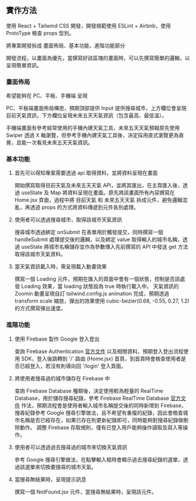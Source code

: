 ## 實作方法

使用 React + Tailwind CSS 開發，開發規範使用 ESLint + Airbnb，使用 ProtoType 檢查 props 型別。

將專案開發拆成 畫面佈局、基本功能、進階功能部分

開發流程，以畫面為優先，當撰寫好該區塊的畫面時，可以先撰寫簡單的邏輯，以呈現簡單資訊。

### 畫面佈局

希望能夠在 PC、平板、手機端 呈現

PC、平板端畫面佈局構思，預期頂部提供 Input 提供搜尋城市，上方欄位會呈現目前天氣資訊，下方欄位呈現未來五天天氣資訊（包含最高、最低溫）。

手機端畫面有參考經常使用的手機內建天氣工具，未來五天天氣預報原先使用 Swiper 透過 X 軸瀏覽，但參考手機內建天氣工具後，決定採用直式瀏覽更為直覺，且能一次看見未來五天天氣資訊。

### 基本功能

1. 首先可以得知專案需要透過 api 取得資料，並將資料呈現在畫面

    開始撰寫取得目前天氣及未來五天天氣 API，並將其匯出，在主頁匯入後，透過 useState 及 Map 將資料呈現在畫面。原先將該畫面所有內容撰寫在 Home.jsx 頁面，過程中將 目前天氣 和 未來五天天氣 拆成元件，避免邏輯混亂，再透過 props 的方式將資料傳遞到元件各別處理。

2. 使用者可以透過搜尋城市，取得該城市天氣資訊

    搜尋城市透過綁定 onSubmit 在表單用於觸發提交，同時撰寫一個 handleSubmit 處理提交後的邏輯，以及綁定 value 取得輸入的城市名稱，透過 useState 將城市名稱儲存並作為參數傳入先前撰寫的 API 中發送 get 方法取得該城市天氣資料。

3. 當天氣資訊載入時，需呈現載入動畫效果

    撰寫一個 Loading 元件，預期在匯入的頁面中會有一個狀態，控制是否該處發 Loading 效果，當 loading 狀態設為 true 時執行載入中。
    天氣資訊的 Zoomin 動畫呈現自訂 tailwind.config.js animation 完成，預期透過 transform scale 縮放，彈出的效果使用 cubic-bezier(0.68, -0.55, 0.27, 1.2) 的方式撰寫彈出速度。

### 進階功能

1. 使用 Firebase 製作 Google 登入登出

    查詢 Firebase Authentication [官方文件](https://firebase.google.com/docs/auth/web/google-signin?hl=zh-tw) 以及相關資料，預期登入登出流程使用 SDK，登入後跳轉到 '/' 路由 (Home.jsx) 首頁，到首頁時會檢查使用者是否已經登入，若沒有則導向回 '/login' 登入頁面。

2. 將使用者搜尋過的城市儲存在 Firebase 中

    查詢 Firebase Database 種類後，決定使用較為輕量的 RealTime Database，用於儲存搜尋紀錄，參考 Firebase RealTime Database [官方文件](https://firebase.google.com/docs/database/web/read-and-write?authuser=0&hl=zh-tw) 作法，預期流程會是使用者輸入城市名稱提交後的同時新增到 Firebase，搜尋紀錄參考 Google 搜尋引擎做法，且不希望有重複的紀錄，因此會檢查城市名稱是否已經存在，如果已存在則更新紀錄即可，同時能夠對搜尋紀錄做刪除動作。
    調整 Firebase 存取規則，僅有已登入用戶能夠操作讀取及寫入等操作。

3. 使用者可以透過過去搜尋過的城市來切換天氣資訊

    參考 Google 搜尋引擎做法，在點擊輸入框時會顯示過去搜尋紀錄的選單，透過該選單來切換要搜尋的城市天氣。

4. 當搜尋無結果時，呈現提示訊息

    撰寫一個 NotFound.jsx 元件，當搜尋無結果時，呈現該元件。